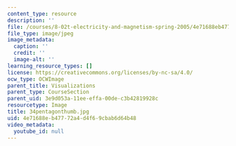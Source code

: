 ```yaml
---
content_type: resource
description: ''
file: /courses/8-02t-electricity-and-magnetism-spring-2005/4e71688eb47772a4d4f69cbab6d64b48_34pentagonthumb.jpg
file_type: image/jpeg
image_metadata:
  caption: ''
  credit: ''
  image-alt: ''
learning_resource_types: []
license: https://creativecommons.org/licenses/by-nc-sa/4.0/
ocw_type: OCWImage
parent_title: Visualizations
parent_type: CourseSection
parent_uid: 3e9d053a-11ee-effa-00de-c3b42819928c
resourcetype: Image
title: 34pentagonthumb.jpg
uid: 4e71688e-b477-72a4-d4f6-9cbab6d64b48
video_metadata:
  youtube_id: null
---
```

